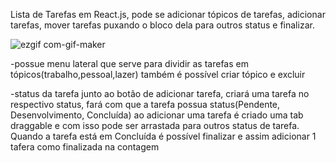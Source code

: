 Lista de Tarefas em React.js, pode se adicionar tópicos de tarefas, adicionar tarefas, mover tarefas puxando o bloco dela para outros status e finalizar.
  
![ezgif com-gif-maker](https://user-images.githubusercontent.com/71355927/156895666-fa44ceb3-493b-4189-b769-62ebc121b4b5.gif)


-possue menu lateral que serve para dividir as tarefas em tópicos(trabalho,pessoal,lazer)
  também é possível criar tópico e excluir
  
-status da tarefa junto ao botão de adicionar tarefa, criará uma tarefa no respectivo status, fará com que a tarefa possua status(Pendente, Desenvolvimento, Concluída)
  ao adicionar uma tarefa é criado uma tab draggable e com isso pode ser arrastada para outros status de tarefa.
  Quando a tarefa está em Concluída é possível finalizar e assim adicionar 1 tafera como finalizada na contagem
